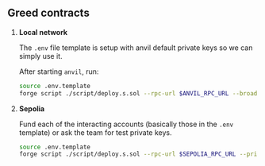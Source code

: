 ## Greed contracts

1. **Local network**

    The `.env` file template is setup with anvil default private keys so we can simply use it.

    After starting `anvil`, run:
    ```bash
    source .env.template
    forge script ./script/deploy.s.sol --rpc-url $ANVIL_RPC_URL --broadcast
    ```
2. **Sepolia**

    Fund each of the interacting accounts (basically those in the `.env` template) or ask the team for test private keys.
    ```bash
    source .env.template
    forge script ./script/deploy.s.sol --rpc-url $SEPOLIA_RPC_URL --private-key $ADMIN_PRIVATE_KEY --broadcast
    ```

